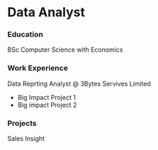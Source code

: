 # Data Analyst

### Education
BSc Computer Science with Economics

### Work Experience
Data Reprting Analyst @ 3Bytes Servives Limited
- Big Impact Project 1
- Big impact Project 2

### Projects
Sales Insight
